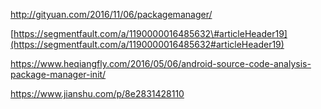 <http://gityuan.com/2016/11/06/packagemanager/>

[https://segmentfault.com/a/1190000016485632\#articleHeader19](https://segmentfault.com/a/1190000016485632#articleHeader19)

<https://www.heqiangfly.com/2016/05/06/android-source-code-analysis-package-manager-init/>

<https://www.jianshu.com/p/8e2831428110>